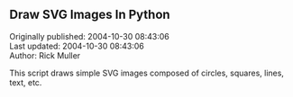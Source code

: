 ## Draw SVG Images In Python  
Originally published: 2004-10-30 08:43:06  
Last updated: 2004-10-30 08:43:06  
Author: Rick Muller  
  
This script draws simple SVG images composed of circles, squares, lines, text, etc.